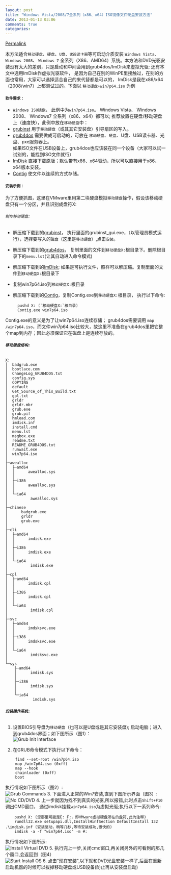```yaml
---
layout: post
title: "Windows Vista/2008/7全系列（x86、x64）ISO镜像文件硬盘安装方法"
date: 2013-01-13 03:06
comments: true
categories: 
---
```

[Permalink](http://bbs.wuyou.com/viewthread.php?tid=148722 "Windows Vista/2008/7全系列（x86、x64）ISO镜像文件硬盘安装方法")

本方法适合`移动硬盘`、`硬盘`、`U盘`、`USB读卡器`等可启动介质安装 `Windows Vista`、 `Windows 2008`、 `Windows 7` 全系列（X86、AMD64）系统。本方法和DVD光驱安装没有太大的差别，只是启动和中间会用到grub4dos/ImDisk来虚拟光驱; 还有本文中选用ImDisk作虚拟光驱软件， 是因为自己在别的WinPE里接触过，在别的方面也常用，大家可以选择适合自己的来代替都是可以的， ImDisk是我在x86/x64（2008/win7）上都测试过的。下面以 `移动硬盘+win7p64.iso` 为例  

#### **`软件需求：`**
* `Windows ISO镜像`， 此例中为`win7p64.iso`。 Windows Vista、 Windows 2008、 Windows7 全系列（x86、x64）都可以; 推荐放置在硬盘/移动硬盘上（速度快），此例中放在`移动硬盘`中：
* [grubinst] 用于`移动硬盘`（或其其它安装盘）引导扇区的写入。
* [grub4dos] 需要做成可启动的，可放在 `移动硬盘`、`硬盘`、U盘、USB读卡器、光盘、pxe服务器上。  
如果ISO文件在USB设备上，grub4dos也应该装在同一个设备（大家可以试一试别的，能找到ISO文件就行）  
* [ImDisk] 直接下载原版；默认带有x86、x64驱动，所以可以直接用于x86、x64版本安装。
* [Contig] 使文件以连续的方式存储。

#### **`安装示例：`**
为了方便抓图，这里在VMware里用第二块硬盘模拟`移动硬盘`操作，假设该移动硬盘只有一个分区，并且识别成盘符X:  
###### `制作移动硬盘:`
* 解压缩下载到的[grubinst]， 执行里面的grubinst_gui.exe，（以管理员模式运行），选择要写入的`磁盘`（这里是`移动硬盘`）,点击`安装`。
* 解压缩下载到的[grub4dos]， 复制里面的文件到`移动硬盘X:`根目录下。删除根目录下的`menu.lst`(让其自动进入命令模式)
* 解压缩下载到的[ImDisk]; 如果是可执行文件，照样可以解压缩。复制里面的文件到`移动硬盘X:`根目录下
* 复制win7p64.iso到`移动硬盘X:`根目录
* 解压缩下载到的[Contig]，复制Contig.exe到`移动硬盘X:`根目录， 执行以下命令:

		pushd X: (`移动硬盘X:`根目录)
		Contig.exe win7p64.iso
Contig.exe的意义是为了让win7p64.iso连续存储； grub4dos需要调用 `map /win7p64.iso`，而文件win7p64.iso比较大，故这里不准备在grub4dos里把它整个map到内存；因此必须保证它在磁盘上是连续存放的。

###### **`移动硬盘结构:`**
	
	X:
	│  badgrub.exe
	│  bootlace.com
	│  ChangeLog_GRUB4DOS.txt
	│  config.sys
	│  COPYING
	│  default
	│  Get_Source_of_This_Build.txt
	│  gpl.txt
	│  grldr
	│  grldr.mbr
	│  grub.exe
	│  grub.pif
	│  hmload.com
	│  imdisk.inf
	│  install.cmd
	│  menu.lst
	│  msgbox.exe
	│  readme.txt
	│  README_GRUB4DOS.txt
	│  runwait.exe
	│  win7p64.iso
	│
	├─awealloc
	│  ├─amd64
	│  │      awealloc.sys
	│  │
	│  ├─i386
	│  │      awealloc.sys
	│  │
	│  └─ia64
	│          awealloc.sys
	│
	├─chinese
	│      badgrub.exe
	│      grldr
	│      grub.exe
	│
	├─cli
	│  ├─amd64
	│  │      imdisk.exe
	│  │
	│  ├─i386
	│  │      imdisk.exe
	│  │
	│  └─ia64
	│          imdisk.exe
	│
	├─cpl
	│  ├─amd64
	│  │      imdisk.cpl
	│  │
	│  ├─i386
	│  │      imdisk.cpl
	│  │
	│  └─ia64
	│          imdisk.cpl
	│
	├─svc
	│  ├─amd64
	│  │      imdsksvc.exe
	│  │
	│  ├─i386
	│  │      imdsksvc.exe
	│  │
	│  └─ia64
	│          imdsksvc.exe
	│
	└─sys
	    ├─amd64
	    │      imdisk.sys
	    │
	    ├─i386
	    │      imdisk.sys
	    │
	    └─ia64
	            imdisk.sys

###### **`安装操作系统:`**
1. 设置BIOS引导盘为`移动硬盘`（也可以是U盘或是其它安装盘); 启动电脑；进入到grub4dos界面；如下图所示（图1）：  
![Grub Init Interface](/images/2013/01/13/grub-init-interface.png)
2. 在GRUB命令模式下执行以下命令：

	    find --set-root /win7p64.iso  
	    map /win7p64.iso (0xff)  
	    map --hook  
	    chainloader (0xff)  
	    boot
执行情况如下图所示（图2）:  
![Grub Commands](/images/2013/01/13/grub-commands.png)
3. 下面进入正常的Win7安装,直到下图所示界面（图3）:  
![No CD/DVD](/images/2013/01/13/grub-no-dvd-error.jpg)
4. 上一步就因为找不到真实的光驱,所以报错,此时点击`Shift+F10`调出CMD窗口， 通过imdisk挂载`win7p64.iso`为虚拟光驱;执行以下一系列命令:

		pushd X: (您那里可能是E: F:，即VMware虚拟硬盘所在的盘符,此为注释)
		rundll32.exe setupapi.dll,InstallHinfSection DefaultInstall 132 .\imdisk.inf (安装驱动，稍等几秒,等待安装成功,很快的)  
		imdisk -a -f "win7p64.iso" -m #:
执行情况如下图所示:  
![Install Virtual DVD](/images/2013/01/13/grub-install-dvd.jpg)
5. 执行完上一步,关闭cmd窗口,再关闭另外的可看到的那几个窗口,会返回到（图4）  
![Start Install OS](/images/2013/01/13/grub-os-start-install.jpg)
6. 点击"现在安装",以下就和DVD光盘安装一样了,后面在重新启动机器的时候可以拔掉移动硬盘或USB设备(防止再从安装盘启动)  

[grubinst]:http://download.gna.org/grubutil/grubinst-1.1-bin-w32-2008-01-01.zip
[ImDisk]:http://www.ltr-data.se/opencode.html/#ImDisk
[grub4dos]:http://download.gna.org/grub4dos/grub4dos-0.4.4-2009-06-20.zip
[Contig]:http://technet.microsoft.com/en-us/Sysinternals/Bb897428.aspx
